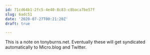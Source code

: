 ```yaml
---
id: 71cd64b1-2fc5-4e40-8c83-c8baca7be57f
slug: 6adc51
date: '2020-07-27T00:21:20Z'
draft: true

---
```


This is a note on tonyburns.net. Eventually these will get syndicated automatically to Micro.blog and Twitter.

